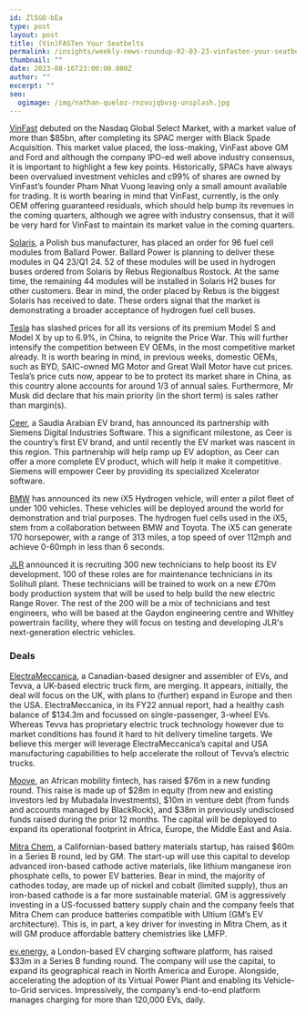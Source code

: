 ```yaml
---
id: Zl5GO-bEa
type: post
layout: post
title: (Vin)FASTen Your Seatbelts
permalink: /insights/weekly-news-roundup-02-03-23-vinfasten-your-seatbelts/
thumbnail: ""
date: 2023-08-16T23:00:00.000Z
author: ""
excerpt: ""
seo:
  ogimage: /img/nathan-queloz-rnzvujqbvsg-unsplash.jpg
---
```

[VinFast](https://www.bloomberg.com/news/articles/2023-08-15/vietnam-s-ev-maker-set-to-debut-in-nasdaq-after-23-billion-deal?sref=uFYGeRuc) debuted on the Nasdaq Global Select Market, with a market value of more than $85bn, after completing its SPAC merger with Black Spade Acquisition. This market value placed, the loss-making, VinFast above GM and Ford and although the company IPO-ed well above industry consensus, it is important to highlight a few key points. Historically, SPACs have always been overvalued investment vehicles and c99% of shares are owned by VinFast’s founder Pham Nhat Vuong leaving only a small amount available for trading. It is worth bearing in mind that VinFast, currently, is the only OEM offering guaranteed residuals, which should help bump its revenues in the coming quarters, although we agree with industry consensus, that it will be very hard for VinFast to maintain its market value in the coming quarters.

[Solaris](https://www.electrive.com/2023/08/14/solaris-reorders-fuel-cell-modules-from-ballard/), a Polish bus manufacturer, has placed an order for 96 fuel cell modules from Ballard Power. Ballard Power is planning to deliver these modules in Q4 23/Q1 24. 52 of these modules will be used in hydrogen buses ordered from Solaris by Rebus Regionalbus Rostock. At the same time, the remaining 44 modules will be installed in Solaris H2 buses for other customers. Bear in mind, the order placed by Rebus is the biggest Solaris has received to date. These orders signal that the market is demonstrating a broader acceptance of hydrogen fuel cell buses.

[Tesla](https://www.ft.com/content/32894a32-d094-43cb-af96-ee5d29bffa0d) has slashed prices for all its versions of its premium Model S and Model X by up to 6.9%, in China, to reignite the Price War. This will further intensify the competition between EV OEMs, in the most competitive market already. It is worth bearing in mind, in previous weeks, domestic OEMs, such as BYD, SAIC-owned MG Motor and Great Wall Motor have cut prices. Tesla’s price cuts now, appear to be to protect its market share in China, as this country alone accounts for around 1/3 of annual sales. Furthermore, Mr Musk did declare that his main priority (in the short term) is sales rather than margin(s).

[Ceer](https://www.arabnews.com/node/2356116/business-economy), a Saudia Arabian EV brand, has announced its partnership with Siemens Digital Industries Software. This a significant milestone, as Ceer is the country’s first EV brand, and until recently the EV market was nascent in this region. This partnership will help ramp up EV adoption, as Ceer can offer a more complete EV product, which will help it make it competitive. Siemens will empower Ceer by providing its specialized Xcelerator software.

[BMW](https://www.gbnews.com/lifestyle/bmw-hydrogen-electric-cars-unveiled) has announced its new iX5 Hydrogen vehicle, will enter a pilot fleet of under 100 vehicles. These vehicles will be deployed around the world for demonstration and trial purposes. The hydrogen fuel cells used in the iX5, stem from a collaboration between BMW and Toyota. The iX5 can generate 170 horsepower, with a range of 313 miles, a top speed of over 112mph and achieve 0-60mph in less than 6 seconds.  

[JLR](https://www.autocar.co.uk/car-news/business-recruitment/jlr-recruit-300-technicians-range-rover-and-ev-push) announced it is recruiting 300 new technicians to help boost its EV development. 100 of these roles are for maintenance technicians in its Solihull plant. These technicians will be trained to work on a new £70m body production system that will be used to help build the new electric Range Rover. The rest of the 200 will be a mix of technicians and test engineers, who will be based at the Gaydon engineering centre and Whitley powertrain facility, where they will focus on testing and developing JLR's next-generation electric vehicles.

### **Deals**

[ElectraMeccanica](https://theevreport.com/electrameccanica-and-tevva-combine-forces-in-zero-emission-commercial-vehicles), a Canadian-based designer and assembler of EVs, and Tevva, a UK-based electric truck firm, are merging. It appears, initially, the deal will focus on the UK, with plans to (further) expand in Europe and then the USA. ElectraMeccanica, in its FY22 annual report, had a healthy cash balance of $134.3m and focussed on single-passenger, 3-wheel EVs. Whereas Tevva has proprietary electric truck technology however due to market conditions has found it hard to hit delivery timeline targets. We believe this merger will leverage ElectraMeccanica’s capital and USA manufacturing capabilities to help accelerate the rollout of Tevva’s electric trucks.

[Moove](https://techcrunch.com/2023/08/10/moove-takes-in-76m-equity-debt-from-mubadala-and-blackrock-at-a-550m-valuation/?utm_source=fot.beehiiv.com&utm_medium=newsletter&utm_campaign=trucks-fot-cpuc-treehouse-proterra), an African mobility fintech, has raised $76m in a new funding round. This raise is made up of $28m in equity (from new and existing investors led by Mubadala Investments), $10m in venture debt (from funds and accounts managed by BlackRock), and $38m in previously undisclosed funds raised during the prior 12 months. The capital will be deployed to expand its operational footprint in Africa, Europe, the Middle East and Asia.

[Mitra Chem](https://electrek.co/2023/08/16/gm-invests-big-bucks-in-battery-startup-in-a-bet-on-new-chemistry/), a Californian-based battery materials startup, has raised $60m in a Series B round, led by GM. The start-up will use this capital to develop advanced iron-based cathode active materials, like lithium manganese iron phosphate cells, to power EV batteries. Bear in mind, the majority of cathodes today, are made up of nickel and cobalt (limited supply), thus an iron-based cathode is a far more sustainable material. GM is aggressively investing in a US-focussed battery supply chain and the company feels that Mitra Chem can produce batteries compatible with Ultium (GM’s EV architecture). This is, in part, a key driver for investing in Mitra Chem, as it will GM produce affordable battery chemistries like LMFP.

[ev.energy](https://www.finsmes.com/2023/07/ev-energy-raises-33m-in-series-b-funding.html), a London-based EV charging software platform, has raised $33m in a Series B funding round. The company will use the capital, to expand its geographical reach in North America and Europe. Alongside, accelerating the adoption of its Virtual Power Plant and enabling its Vehicle-to-Grid services. Impressively, the company’s end-to-end platform manages charging for more than 120,000 EVs, daily.